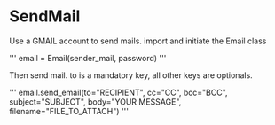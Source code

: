# SendMail
Use a GMAIL account to send mails. 
import and initiate the Email class

'''
email = Email(sender_mail, password)
'''

Then send mail. 
to is a mandatory key, all other keys are optionals. 

'''
email.send_email(to="RECIPIENT",
                 cc="CC",
                 bcc="BCC",
                 subject="SUBJECT",
                 body="YOUR MESSAGE",
                 filename="FILE_TO_ATTACH")
 '''
